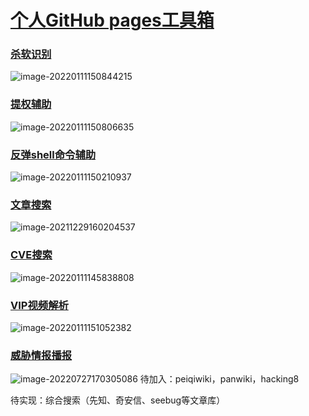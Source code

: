 # [个人GitHub pages工具箱](https://mrwq.github.io/)

### [杀软识别](https://mrwq.github.io/avlist/) <br>
![image-20220111150844215](https://cdn.jsdelivr.net/gh/MrWQ/vulnerability-test-img/img/202201111508299.png)
### [提权辅助](https://mrwq.github.io/peassist/) <br>
![image-20220111150806635](https://cdn.jsdelivr.net/gh/MrWQ/vulnerability-test-img/img/202201111508745.png)
### [反弹shell命令辅助](https://mrwq.github.io/reverseshellgenerator/) <br>
![image-20220111150210937](https://cdn.jsdelivr.net/gh/MrWQ/vulnerability-test-img/img/202201111502038.png)
### [文章搜索](https://mrwq.github.io/paper/) <br>
![image-20211229160204537](https://cdn.jsdelivr.net/gh/MrWQ/vulnerability-test-img/img/202112291602722.png)
### [CVE搜索](https://mrwq.github.io/cve/) <br>
![image-20220111145838808](https://cdn.jsdelivr.net/gh/MrWQ/vulnerability-test-img/img/202201111458884.png)
### [VIP视频解析](https://mrwq.github.io/vip/) <br>
![image-20220111151052382](https://cdn.jsdelivr.net/gh/MrWQ/vulnerability-test-img/img/202201111510466.png)
### [威胁情报播报](https://mrwq.github.io/threat-intelligence/) <br>
![image-20220727170305086](https://cdn.jsdelivr.net/gh/MrWQ/vulnerability-test-img/img/202207271703799.png)
待加入：peiqiwiki，panwiki，hacking8

待实现：综合搜索（先知、奇安信、seebug等文章库）